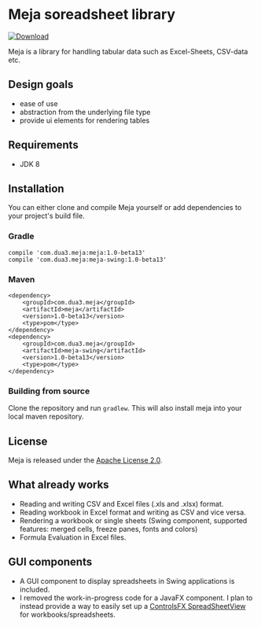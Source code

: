 # Meja soreadsheet library

[ ![Download](https://api.bintray.com/packages/dua3/public/com.dua3.meja/images/download.svg?version=1.0-beta13) ](https://bintray.com/dua3/public/com.dua3.meja/1.0-beta13/link)

Meja is a library for handling tabular data such as Excel-Sheets, CSV-data etc.

## Design goals
- ease of use
- abstraction from the underlying file type
- provide ui elements for rendering tables

## Requirements
- JDK 8

## Installation

You can either clone and compile Meja yourself or add dependencies to your project's build file.

### Gradle

    compile 'com.dua3.meja:meja:1.0-beta13'
    compile 'com.dua3.meja:meja-swing:1.0-beta13'

### Maven

    <dependency>
        <groupId>com.dua3.meja</groupId>
        <artifactId>meja</artifactId>
        <version>1.0-beta13</version>
        <type>pom</type>
    </dependency>
    <dependency>
        <groupId>com.dua3.meja</groupId>
        <artifactId>meja-swing</artifactId>
        <version>1.0-beta13</version>
        <type>pom</type>
    </dependency>

### Building from source
Clone the repository and run `gradlew`. This will also install meja into your local maven repository.

## License
Meja is released under the [Apache License 2.0](http://www.apache.org/licenses/LICENSE-2.0).

## What already works
- Reading and writing CSV and Excel files (.xls and .xlsx) format.
- Reading workbook in Excel format and writing as CSV and vice versa.
- Rendering a workbook or single sheets (Swing component, supported features: merged cells, freeze panes, fonts and colors)
- Formula Evaluation in Excel files.

## GUI components
- A GUI component to display spreadsheets in Swing applications is included.
- I removed the work-in-progress code for a JavaFX component. I plan to instead provide a way to easily set up a [ControlsFX SpreadSheetView](http://fxexperience.com/controlsfx/features/#spreadsheetview) for workbooks/spreadsheets.  
